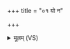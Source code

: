 +++
title = "०१ यो न"

+++
<details><summary>मूलम् (VS)</summary>

यो न जी॒वोऽसि॒ न मृ॒तो दे॒वाना॑ममृतग॒र्भो᳡ऽसि॑ स्वप्न।  
व॑रुणा॒नी ते॑ मा॒ता य॒मः पि॒ताररु॒र्नामा॑सि ॥
</details>